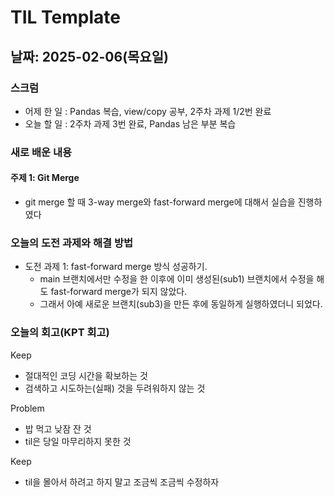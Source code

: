 # TIL Template

## 날짜: 2025-02-06(목요일)

### 스크럼
- 어제 한 일 : Pandas 복습, view/copy 공부, 2주차 과제 1/2번 완료
- 오늘 할 일 : 2주차 과제 3번 완료, Pandas 남은 부분 복습
  
### 새로 배운 내용
#### 주제 1: Git Merge
- git merge 할 때 3-way merge와 fast-forward merge에 대해서 실습을 진행하였다

### 오늘의 도전 과제와 해결 방법
- 도전 과제 1: fast-forward merge 방식 성공하기.
  - main 브랜치에서만 수정을 한 이후에 이미 생성된(sub1) 브랜치에서 수정을 해도 fast-forward merge가 되지 않았다.
  - 그래서 아예 새로운 브랜치(sub3)을 만든 후에 동일하게 실행하였더니 되었다.

### 오늘의 회고(KPT 회고)
Keep
  - 절대적인 코딩 시간을 확보하는 것
  - 검색하고 시도하는(실패) 것을 두려워하지 않는 것

Problem
  - 밥 먹고 낮잠 잔 것
  - til은 당일 마무리하지 못한 것

Keep
  - til을 몰아서 하려고 하지 말고 조금씩 조금씩 수정하자

